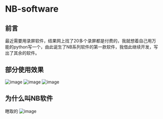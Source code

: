 # NB-software
## 前言
最近需要用录屏软件，结果网上找了20多个录屏都是付费的，我就想着自己用万能的python写一个，由此诞生了NB系列软件的第一款软件，我借此继续开发，写出了其余的软件。
## 部分使用效果
![image](https://github.com/NB-Group/NB-software/assets/121747915/6fb63b28-aeb3-4554-bdb0-46388ccaacc6)
![image](https://github.com/NB-Group/NB-software/assets/121747915/7ab12f64-73bc-4acd-aeeb-0ef592c9f5f6)
![image](https://github.com/NB-Group/NB-software/assets/121747915/93e7fdf9-efbd-4f55-b50e-bb6336f9699e)
## 为什么叫NB软件
瞎取的
![image](https://github.com/NB-Group/NB-Group/assets/121747915/10a5bb15-ba0c-43e7-9568-4cb157d0b45f)
